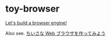 # toy-browser

[Let's build a browser engine\!](https://limpet.net/mbrubeck/2014/08/08/toy-layout-engine-1.html)

Also see. [ちいさな Web ブラウザを作ってみよう](https://browserbook.shift-js.info/)

